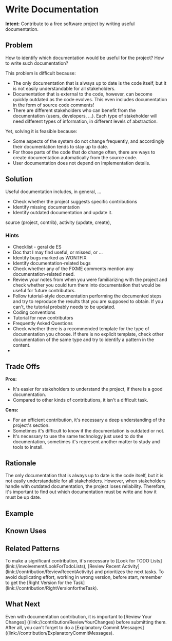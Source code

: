 # Write Documentation

**Intent:** Contribute to a free software project by writing useful
documentation.

## Problem

How to identify which documentation would be useful for the project? How to
write such documentation?

This problem is difficult because:

* The only documentation that is always up to date is the code itself, but it
  is not easily understandable for all stakeholders.
* Documentation that is external to the code, however, can become quickly
  outdated as the code evolves. This even includes documentation in the form of
  source code comments!
* There are different stakeholders who can benefit from the documentation
  (users, developers, ...). Each type of stakeholder will need different types
  of information, in different levels of abstraction. 

Yet, solving it is feasible because:

* Some aspects of the system do not change frequently, and accordingly their
  documentation tends to stay up to date.
* For those parts of the code that do change often, there are ways to create
  documentation automatically from the source code.
* User documentation does not depend on implementation details.

## Solution

Useful documentation includes, in general, ...

* Check whether the project suggests specific contributions
* Identify missing documentation
* Identify outdated documentation and update it.


source (project, contrib), activity (update, create), 

### Hints

* Checklist - geral de ES
* Doc that I may find useful, or missed, or ...
* Identify bugs marked as WONTFIX
* Identify documentation-related bugs
* Check whether any of the FIXME comments mention any documentation-related
  need.
* Review your notes from when you were familiarizing with the project and check whether you could turn them into documentation that would be useful for future contributors.
* Follow tutorial-style documentation performing the documented steps and try
to reproduce the results that you are supposed to obtain. If you can't, the
tutorial probably needs to be updated. 
* Coding conventions
* Tutorial for new contributors
* Frequently Asked Questions
* Check whether there is a recommended template for the type of documentation
  you choose. If there is no explicit template, check other documentation of
  the same type and try to identify a pattern in the content.
* 

## Trade Offs

**Pros:** 
* It's easier for stakeholders to understand the project, if there is a good documentation. 
* Compared to other kinds of contributions, it isn't a difficult task. 

**Cons:**
* For an efficient contribution, it's necessary a deep understanding of the project's section.
* Sometimes it's difficult to know if the documentation is outdated or not.
* It's necessary to use the same technology just used to do the documentation, sometimes it's represent another matter to study and tools to install.

## Rationale

The only documentation that is always up to date is the code itself, 
but it is not easily understandable for all stakeholders. However, when 
stakeholders handle with outdated documentation, the project loses reliability. 
Therefore, it's important to find out which documentation must be write and how it must be up date.

## Example


## Known Uses



## Related Patterns

To make a significant contribution, it's necessary to [Look for TODO Lists]
(link://involvement/LookForTodoLists), [Review Recent Activity]
(link://contribution/ReviewRecentActivity) and prioritizes the next tasks. 
To avoid duplicating effort, working in wrong version, before start, remember to get the 
[Right Version for the Task] (link://contribution/RightVersionfortheTask).

## What Next

Even with documentation contribution, it is important to [Review Your Changes] 
((link://contribution/ReviewYourChanges) before submitting them. After all, you can't 
forget to do a [Explanatory Commit Messages] ((link://contribution/ExplanatoryCommitMessages).
